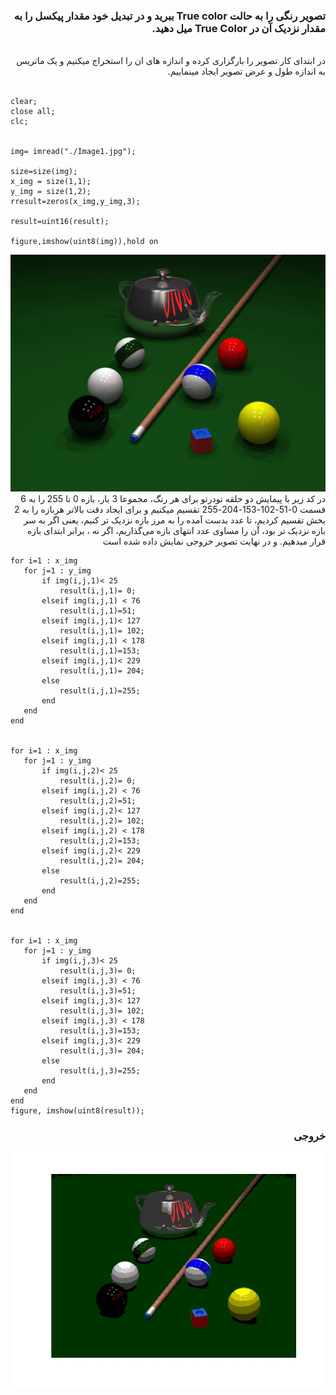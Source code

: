 <div dir="rtl">
<h3>تصویر رنگی را به حالت True color ببرید و در تبدیل خود مقدار پیکسل را به مقدار نزدیک آن در True Color میل دهید.</h3><br/>
</div>
<div dir="rtl">
 در ابتدای کار تصویر را بارگزاری کرده و اندازه های ان را استخراج میکنیم و یک ماتریس به اندازه طول و عرض تصویر ایجاد مینماییم.
 </div> <br/>
 
 ```
 clear;
close all;
clc;


img= imread("./Image1.jpg");

size=size(img);
x_img = size(1,1);
y_img = size(1,2);
rresult=zeros(x_img,y_img,3);

result=uint16(result);

figure,imshow(uint8(img)),hold on
```
 <div align="center">
 <img src="Image1.jpg">
 </div>
 <div dir="rtl">
 در کد زیر با پیمایش دو حلقه تودرتو برای هر رنگ، مجموعا 3 بار، بازه 0 تا 255 را به 6 قسمت 0-51-102-153-204-255 تقسیم میکنیم و برای ایجاد دقت بالاتر هربازه را  به 2 بخش تقسیم کردیم، تا عدد بدست آمده را به مرز بازه نزدیک تر کنیم، یعنی اگر به سر بازه نزدیک تر بود، آن را مساوی عدد انتهای بازه می‌گذاریم، اگر نه ، برابر ابتدای بازه قرار میدهیم. و در نهایت تصویر خروجی نمایش داده شده است 
 
 </div>
 
 ```
 for i=1 : x_img
    for j=1 : y_img
        if img(i,j,1)< 25
            result(i,j,1)= 0;
        elseif img(i,j,1) < 76
            result(i,j,1)=51;
        elseif img(i,j,1)< 127
            result(i,j,1)= 102;
        elseif img(i,j,1) < 178
            result(i,j,1)=153;
        elseif img(i,j,1)< 229
            result(i,j,1)= 204;
        else
            result(i,j,1)=255;
        end        
    end
end


for i=1 : x_img
    for j=1 : y_img
        if img(i,j,2)< 25
            result(i,j,2)= 0;
        elseif img(i,j,2) < 76
            result(i,j,2)=51;
        elseif img(i,j,2)< 127
            result(i,j,2)= 102;
        elseif img(i,j,2) < 178
            result(i,j,2)=153;
        elseif img(i,j,2)< 229
            result(i,j,2)= 204;
        else
            result(i,j,2)=255;
        end        
    end
end


for i=1 : x_img
    for j=1 : y_img
        if img(i,j,3)< 25
            result(i,j,3)= 0;
        elseif img(i,j,3) < 76
            result(i,j,3)=51;
        elseif img(i,j,3)< 127
            result(i,j,3)= 102;
        elseif img(i,j,3) < 178
            result(i,j,3)=153;
        elseif img(i,j,3)< 229
            result(i,j,3)= 204;
        else
            result(i,j,3)=255;
        end        
    end
end
figure, imshow(uint8(result));
```
 
  <h3 dir="rtl">خروجی</h3>

 
 <div align="center">
 <img src="output.jpg">
 </div>
  


